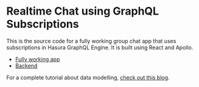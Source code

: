 # Realtime Chat using GraphQL Subscriptions

This is the source code for a fully working group chat app that uses subscriptions in Hasura GraphQL Engine. It is built using React and Apollo.

- [Fully working app](https://realtime-chat.demo.hasura.app/)
- [Backend](https://realtime-chat.demo.hasura.app/console)

For a complete tutorial about data modelling, [check out this blog](https://blog.hasura.io/building-a-realtime-chat-app-with-graphql-subscriptions-d68cd33e73f).

